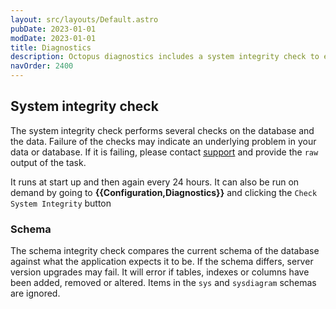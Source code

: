 ```yaml
---
layout: src/layouts/Default.astro
pubDate: 2023-01-01
modDate: 2023-01-01
title: Diagnostics
description: Octopus diagnostics includes a system integrity check to ensure the system's database schema and data are correct.
navOrder: 2400
---
```


## System integrity check

The system integrity check performs several checks on the database and the data. Failure
of the checks may indicate an underlying problem in your data or database. If it is failing,
please contact [support](https://octopus.com/support) and provide the `raw` output of the task.

It runs at start up and then again every 24 hours. It can also be run on demand by going
to **{{Configuration,Diagnostics}}** and clicking the `Check System Integrity` button

### Schema
The schema integrity check compares the current schema of the database against what the application
expects it to be. If the schema differs, server version upgrades may fail. It will error if tables,
indexes or columns have been added, removed or altered. Items in the `sys` and `sysdiagram` schemas
are ignored.
